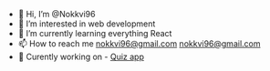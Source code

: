- 👋 Hi, I’m @Nokkvi96
- 👀 I’m interested in web development
- 🌱 I’m currently learning everything React
- 📫 How to reach me nokkvi96@gmail.com [nokkvi96@gmail.com](mailto:nokkvi96@gmail.com "nokkvi96@gmail.com")
- 🔨 Curently working on - [Quiz app](https://github.com/Nokkvi96/quiz-app "Quiz app")

<!---
Nokkvi96/Nokkvi96 is a ✨ special ✨ repository because its `README.md` (this file) appears on your GitHub profile.
You can click the Preview link to take a look at your changes.
--->
